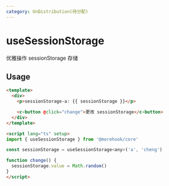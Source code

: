 ```yaml
---
category: UnDistribution(待分配)
---
```


# useSessionStorage

优雅操作 sessionStorage 存储

## Usage

```html
<template>
  <div>
    <p>sessionStorage-a: {{ sessionStorage }}</p>

    <c-button @click="change">更改 sessionStorage</c-button>
  </div>
</template>

<script lang="ts" setup>
import { useSessionStorage } from '@morehook/core'

const sessionStorage = useSessionStorage<any>('a', 'cheng')

function change() {
  sessionStorage.value = Math.random()
}
</script>
```
